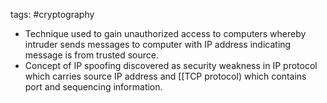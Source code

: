 tags: #cryptography 

- Technique used to gain unauthorized access to computers whereby intruder sends messages to computer with IP address indicating message is from trusted source.
- Concept of IP spoofing discovered as security weakness in IP protocol which carries source IP address and [[TCP protocol) which contains port and sequencing information.